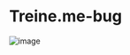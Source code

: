 # Treine.me-bug

![image](https://github.com/Isabellaftavares/Treine.me-bug/assets/149580770/67cf0fa2-e1b2-4998-a851-763a8ed40e9f)

